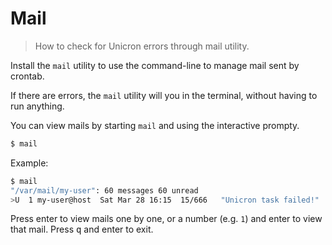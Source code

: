 # Mail
> How to check for Unicron errors through mail utility.

Install the `mail` utility to use the command-line to manage mail sent by crontab.

If there are errors, the `mail` utility will you in the terminal, without having to run anything.

You can view mails by starting `mail` and using the interactive prompty.

```sh
$ mail
```

Example:

```sh
$ mail
"/var/mail/my-user": 60 messages 60 unread
>U  1 my-user@host  Sat Mar 28 16:15  15/666   "Unicron task failed!"
```

Press enter to view mails one by one, or a number (e.g. `1`) and enter to view that mail. Press <kbd>q</kbd> and enter to exit.
